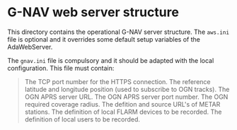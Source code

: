 # G-NAV web server structure
This directory contains the operational G-NAV server structure.
The `aws.ini` file is optional and it overrides some default setup variables of the AdaWebServer.

The `gnav.ini` file is compulsory and it should be adapted with the local configuration. This file must contain:

> The TCP port number for the HTTPS connection.
> The reference latitude and longitude position (used to subscribe to OGN tracks).
> The OGN APRS server URL.
> The OGN APRS server port number.
> The OGN required coverage radius.
> The defition and source URL's of METAR stations.
> The definition of local FLARM devices to be recorded.
> The definition of local users to be recorded.
